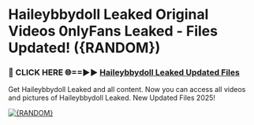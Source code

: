 # Haileybbydoll Leaked Original Videos 0nlyFans Leaked - Files Updated! ({RANDOM})

<h3>🔴 CLICK HERE 🌐==►► <a href="https://betterlinks.top/A2PfLJ" rel="nofollow">Haileybbydoll Leaked Updated Files</a></h3>

Get Haileybbydoll Leaked and all content. Now you can access all videos and pictures of Haileybbydoll Leaked. New Updated Files 2025!

[![{RANDOM}](https://i.imgur.com/ppqm5kG.gif)](https://betterlinks.top/A2PfLJ)